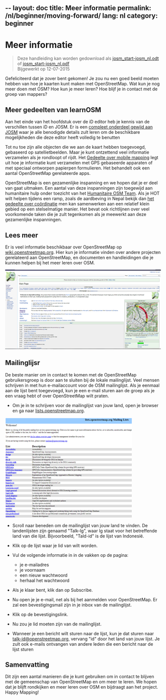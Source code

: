 --
layout: doc
title: Meer informatie
permalink: /nl/beginner/moving-forward/
lang: nl
category: beginner
--

Meer informatie
===============

> Deze handleiding kan worden gedownload als [josm_start-josm_nl.odt](/files/josm_start-josm_nl.odt) of [josm_start-josm_nl.pdf](/files/josm_start-josm_nl.pdf)  
> Bijgewerkt op 12-07-2015  

Gefeliciteerd dat je zover bent gekomen! Je zou nu een goed
beeld moeten hebben van hoe je kaarten kunt maken met OpenStreetMap. Wat kun je
nog meer doen met OSM? Hoe kun je meer leren? Hoe blijf je in contact met
de groep van mappers?

Meer gedeelten van learnOSM
---------------------------

Aan het einde van het hoofdstuk over de iD editor heb je kennis van de verschillen tussen iD en JOSM. 
Er is een [compleet onderdeel gewijd aan JOSM](/nl/josm/) waar je alle benodigde details zult leren 
om de beschikbare mogelijkheden die deze editor heeft volledig te benutten

Tot nu toe zijn alle objecten die we aan de kaart hebben toegevoegd, gebaseerd op satellietbeelden. Maar je kunt ontzettend veel informatie verzamelen
als je rondloopt of rijdt. Het [Gedeelte over mobile mapping](/nl/mobile-mapping/) 
legt uit hoe je informatie kunt verzamelen met GPS gebaseerde apparaten of met speciaal ontworpen
papierpen formulieren. Het behandelt ook een aantal OpenStreetMap gerelateerde apps.

OpenStreetMap is een gezamenlijke inspanning en we hopen dat je er deel van gaat uitmaken. Een aantal van deze inspanningen zijn toegewijd aan 
humanitaire hulp onder toezicht van het [Humanitaire OSM Team](http://hotosm.org). 
Als je HOT wilt helpen tijdens een ramp, zoals de aardbeving in Nepal bekijk dan 
[het gedeelte over coördinatie](nl/coordination/) 
men kan samenwerken aan een relatief klein gebied op een stelselmatige manier. Het bevat ook richtlijnen over veel voorkomende
taken die je zult tegenkomen als je meewerkt aan deze gezamenlijke inspanningen.


Lees meer
----------

Er is veel informatie beschikbaar over OpenStreetMap op
[wiki.openstreetmap.org](http://wiki.openstreetmap.org/). Hier kun je
informatie vinden over andere projecten gerelateerd aan OpenStreetMap,
en documenten en handleidingen die je kunnen helpen bij het meer leren over OSM.

![Wiki][]

<!-- meer informatie op deze site volgt nog -->

Mailinglijsr
------------

De beste manier om in contact te komen met de OpenStreetMap gebruikersgroep is door
aan te sluiten bij de lokale mailinglijst. Veel mensen schrijven in met hun e-mailaccount
voor de OSM mailinglijst. Als je eenmaal aan de lijst bent toegevoegd, kun je
een e-mail sturen aan de groep als je een vraag hebt of over
OpenStreetMap wilt praten.

- Om je in te schrijven voor de mailinglijst van jouw land, open je browser
    en ga naar
    [lists.openstreetmap.org](http://lists.openstreetmap.org/).

![Mailing list][]

- Scroll naar beneden om de mailinglijst van jouw land te vinden.
    De landenlijsten zijn genaamd "Talk-lg", waar lg staat voor
    het betreffende land van die lijst. Bijvoorbeeld, "Tald-id" is de lijst van
    Indonesië.
- Klik op de lijst waar je lid van wilt worden.
- Vul de volgende informatie in in de vakken op de pagina:

    - je e-mailadres
    - je voornaam
    - een nieuw wachtwoord
    - herhaal het wachtwoord

- Als je klaar bent, klik dan op Subscribe.
- Nu open je je e-mail, net als bij het aanmelden
    voor OpenStreetMap. Er zal een bevestigingsmail zijn
    in je inbox van de mailinglijst.
- Klik op de bevestigingslink.
- Nu zou je lid moeten zijn van de mailinglijst.
- Wanneer je een bericht wilt sturen naar de lijst, kun je dat sturen naar
    [talk-id@openstreetmap.org](mailto:talk-id@openstreetmap.org),
    vervang "id" door het land van jouw lijst. Je zult ook 
    e-mails ontvangen van andere leden die een bericht naar de lijst sturen

<!-- misschien iets uitbreiden en later plaatsen
MapOSMatic
----------

Een van deze projecten is MapOSMatic, wat je kunt bekijken via je
internet browser op [maposmatic.org](http://www.maposmatic.org/). Dit is
een simpel gereedschap om een kaart te printen van een gebied naar keuze. Het maakt
automatisch een kaart maken, tezamen met een raster over de kaart en een
index van locaties die in het gebied zijn opgenomen.

![MapOSMatic][]
-->


Samenvatting
-------

Dit zijn een aantal manieren die je kunt gebruiken om in contact te blijven met de
gemeenschap van OpenStreetMap en om meer te leren. We hopen dat je blijft
rondkijken en meer leren over OSM en bijdraagt aan het project.
Happy Mapping!


[MapOSMatic]: /images/beginner/maposmatic-homepage.png
[Wiki]: /images/beginner/osm-wiki.png
[Mailing list]: /images/beginner/osm-mailing-lists.png
